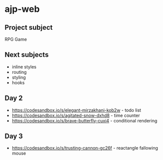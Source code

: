 # ajp-web

## Project subject
RPG Game

## Next subjects
* inline styles
* routing
* styling
* hooks

## Day 2
* https://codesandbox.io/s/elegant-mirzakhani-kob2w - todo list
* https://codesandbox.io/s/agitated-snow-dxhd8 - time counter
* https://codesandbox.io/s/brave-butterfly-cuxi4 - conditional rendering
## Day 3
* https://codesandbox.io/s/trusting-cannon-gc26f - reactangle fallowing mouse

